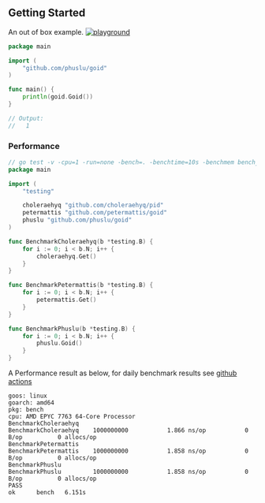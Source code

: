 ## Getting Started

An out of box example. [![playground][play-simple-img]][play-simple]
```go
package main

import (
	"github.com/phuslu/goid"
)

func main() {
	println(goid.Goid())
}

// Output:
//   1
```

### Performance

```go
// go test -v -cpu=1 -run=none -bench=. -benchtime=10s -benchmem bench_test.go
package main

import (
	"testing"

	choleraehyq "github.com/choleraehyq/pid"
	petermattis "github.com/petermattis/goid"
	phuslu "github.com/phuslu/goid"
)

func BenchmarkCholeraehyq(b *testing.B) {
	for i := 0; i < b.N; i++ {
		choleraehyq.Get()
	}
}

func BenchmarkPetermattis(b *testing.B) {
	for i := 0; i < b.N; i++ {
		petermattis.Get()
	}
}

func BenchmarkPhuslu(b *testing.B) {
	for i := 0; i < b.N; i++ {
		phuslu.Goid()
	}
}
```

A Performance result as below, for daily benchmark results see [github actions][benchmark]
```
goos: linux
goarch: amd64
pkg: bench
cpu: AMD EPYC 7763 64-Core Processor                
BenchmarkCholeraehyq
BenchmarkCholeraehyq 	1000000000	         1.866 ns/op	       0 B/op	       0 allocs/op
BenchmarkPetermattis
BenchmarkPetermattis 	1000000000	         1.858 ns/op	       0 B/op	       0 allocs/op
BenchmarkPhuslu
BenchmarkPhuslu      	1000000000	         1.858 ns/op	       0 B/op	       0 allocs/op
PASS
ok  	bench	6.151s
```

[play-simple-img]: https://img.shields.io/badge/playground-VNOBbotvDd6-29BEB0?style=flat&logo=go
[play-simple]: https://go.dev/play/p/VNOBbotvDd6
[benchmark]: https://github.com/phuslu/goid/actions?query=workflow%3Abenchmark
